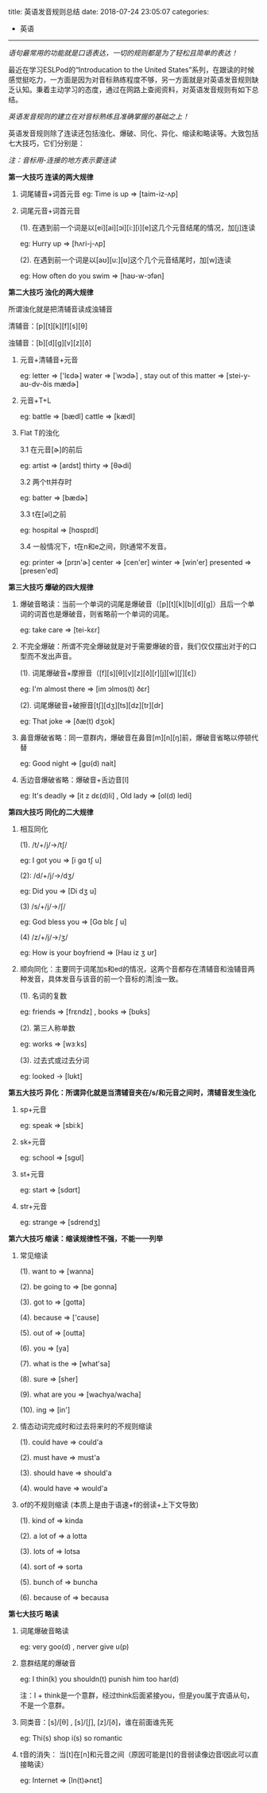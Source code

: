 title: 英语发音规则总结
date: 2018-07-24 23:05:07
categories:
- 英语

---

*语句最常用的功能就是口语表达，一切的规则都是为了轻松且简单的表达！*

最近在学习ESLPod的“Introducation to the United States”系列，在跟读的时候感觉挺吃力，一方面是因为对音标熟练程度不够，另一方面就是对英语发音规则缺乏认知。秉着主动学习的态度，通过在网路上查阅资料，对英语发音规则有如下总结。

*英语发音规则的建立在对音标熟练且准确掌握的基础之上！*

英语发音规则除了连读还包括浊化、爆破、同化、异化、缩读和略读等。大致包括七大技巧，它们分别是：

*注：音标用-连接的地方表示要连读*

**第一大技巧 连读的两大规律**

1. 词尾辅音+词首元音
	eg: Time is up => [taim-iz-ʌp]
	
2. 词尾元音+词首元音
	
	(1). 在遇到前一个词是以[ei][ai][ɔi][i:][i][e]这几个元音结尾的情况，加[j]连读
	
	eg: Hurry up => [hʌri-j-ʌp]

	(2). 在遇到前一个词是以[aʊ][u:][ʊ]这个几个元音结尾时，加[w]连读
	
	eg: How often do you swim => [haʊ-w-ɔfən]

**第二大技巧 浊化的两大规律**

所谓浊化就是把清辅音读成浊辅音

清辅音：[p][t][k][f][s][θ]

浊辅音：[b][d][g][v][z][ð]

1. 元音+清辅音+元音
	
	eg: letter => ['lɛdɚ]  water => [ˈwɔdɚ] , stay out of this matter => [stei-y-aʊ-dv-ðis mædɚ]
	
2. 元音+T+L

	eg: battle => [bædl] cattle => [kædl]
	
3. Flat T的浊化
	
	3.1 在元音[ɚ]的前后
	
	eg: artist => [ardst]  thirty => [θɚdi]
	
	3.2 两个tt并存时
	
	eg: batter => [bædɚ]
	
	3.3 t在[əl]之前
	
	eg: hospital => [hɑspɪdl]
	
	3.4 一般情况下，t在n和e之间，则t通常不发音。
	
	eg: printer => [prɪn'ɚ]  center => [cen'er] 
		 winter => [win'er]   presented => [presen'ed]
		
**第三大技巧 爆破的四大规律**

1. 爆破音略读：当前一个单词的词尾是爆破音（[p][t][k][b][d][g]）且后一个单词的词首也是爆破音，则省略前一个单词的词尾。
	
	eg: take care => [tei-kɛr]
	
2. 不完全爆破：所谓不完全爆破就是对于需要爆破的音，我们仅仅摆出对于的口型而不发出声音。

	(1). 词尾爆破音+摩擦音（[f][s][θ][v][z][ð][r][j][w][ʃ][ɛ]）
		
	eg: I'm almost there => [im ɔlmos(t) ðɛr]
		
	(2). 词尾爆破音+破擦音[tʃ][dʒ][ts][dz][tr][dr]

	eg: That joke => [ðæ(t) dʒok]
		
 3. 鼻音爆破省略：同一意群内，爆破音在鼻音[m][n][ŋ]前，爆破音省略以停顿代替

	eg: Good night => [gʊ(d) nait]
	
 4. 舌边音爆破省略：爆破音+舌边音[l]
 
 	eg: It's deadly => [it z dɛ(d)li] , Old lady => [ol(d) ledi]
 
	
**第四大技巧 同化的二大规律**

1. 相互同化
	
	(1). /t/+/j/->/tʃ/
		
	eg: I got you => [i gɑ tʃ u]
	
	(2): /d/+/j/->/dʒ/
	
	eg: Did you => [Di dʒ u]
	
	(3) /s/+/j/->/ʃ/
	
	eg: God bless you => [Gɑ blɛ ʃ u]
	
	(4) /z/+/j/->/ʒ/ 
	
	eg: How is your boyfriend => [Haʊ iz ʒ ʊr]
	
2. 顺向同化：主要同于词尾加s和ed的情况，这两个音都存在清辅音和浊辅音两种发音，具体发音与该音的前一个音标的清|浊一致。

	(1). 名词的复数
	
	eg: friends => [frɛndz] , books => [bʊks]
	
	(2). 第三人称单数
	
	eg: works => [wɜːks]
	
	(3). 过去式或过去分词
	
	eg: looked -> [lʊkt]
	
**第五大技巧 异化：所谓异化就是当清辅音夹在/s/和元音之间时，清辅音发生浊化**
	
1. sp+元音
	
	eg: speak => [sbi:k]
	
2. sk+元音
	
	eg: school => [sgʊl]
	
3. st+元音
	
	eg: start => [sdɑrt]
	
4. str+元音
	
	eg: strange => [sdrendʒ]
	
**第六大技巧 缩读：缩读规律性不强，不能一一列举**

1. 常见缩读

	(1). want to => [wanna]
	
	(2). be going to => [be gonna]
	
	(3). got to => [gotta]
	
	(4). because => ['cause]
	
	(5). out of => [outta]
	
	(6). you => [ya]
	
	(7). what is the => [what'sa]
	
	(8). sure => [sher]
	
	(9). what are you => [wachya/wacha]
	
	(10). ing => [in']
	
2. 情态动词完成时和过去将来时的不规则缩读

	(1). could have => could'a
	
	(2). must have => must'a
	
	(3). should have => should'a
	
	(4). would have => would'a
	
3. of的不规则缩读 (本质上是由于语速+f的弱读+上下文导致)

	(1). kind of => kinda
	
	(2). a lot of => a lotta
	
	(3). lots of => lotsa
	
	(4). sort of => sorta
	
	(5). bunch of => buncha
	
	(6). because of => becausa
	
**第七大技巧 略读**

1. 词尾爆破音略读
	
	eg: very goo(d) , nerver give u(p)
	
2. 意群结尾的爆破音

	eg: I thin(k) you shouldn(t) punish him too har(d)
	 
	注：I + think是一个意群，经过think后面紧接you，但是you属于宾语从句，不是一个意群。 
	
3. 同类音：[s]/[θ] , [s]/[ʃ], [z]/[ð]，谁在前面谁先死

	eg: Thi(s) shop i(s) so romantic 
	
4. t音的消失： 当[t]在[n]和元音之间（原因可能是[t]的音弱读像边音l因此可以直接略读）
	
	eg: Internet => [In(t)ɚnɛt] 
	
